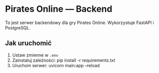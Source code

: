 # Pirates Online — Backend

To jest serwer backendowy dla gry Pirates Online. Wykorzystuje FastAPI i PostgreSQL.

## Jak uruchomić

1. Ustaw zmienne w `.env`
2. Zainstaluj zależności:
pip install -r requirements.txt
3. Uruchom serwer:
uvicorn main:app –reload